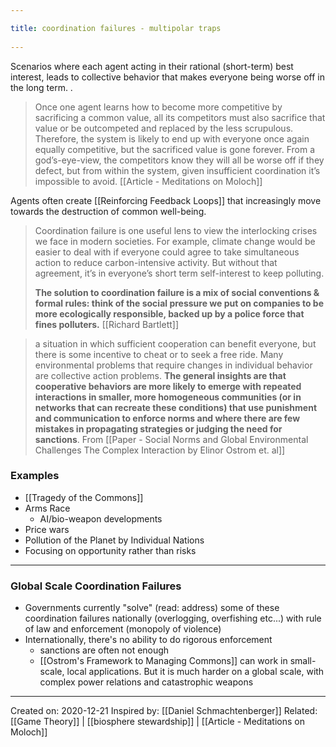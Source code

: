 ```yaml
---
title: coordination failures - multipolar traps 
---
```

Scenarios where each agent acting in their rational (short-term) best interest, leads to collective behavior that makes everyone being worse off in the long term. .

> Once one agent learns how to become more competitive by sacrificing a common value, all its competitors must also sacrifice that value or be outcompeted and replaced by the less scrupulous. Therefore, the system is likely to end up with everyone once again equally competitive, but the sacrificed value is gone forever. From a god’s-eye-view, the competitors know they will all be worse off if they defect, but from within the system, given insufficient coordination it’s impossible to avoid. [[Article - Meditations on Moloch]]

Agents often create [[Reinforcing Feedback Loops]] that increasingly move towards the destruction of common well-being.

> Coordination failure is one useful lens to view the interlocking crises we face in modern societies. For example, climate change would be easier to deal with if everyone could agree to take simultaneous action to reduce carbon-intensive activity. But without that agreement, it’s in everyone’s short term self-interest to keep polluting.
> 
> **The solution to coordination failure is a mix of social conventions & formal rules: think of the social pressure we put on companies to be more ecologically responsible, backed up by a police force that fines polluters.** [[Richard Bartlett]]


> a situation in which sufficient cooperation can benefit everyone, but there is some incentive to cheat or to seek a free ride. Many environmental problems that require changes in individual behavior are collective action problems. **The general insights are that cooperative behaviors are more likely to emerge with repeated interactions in smaller, more homogeneous communities (or in networks that can recreate these conditions) that use punishment and communication to enforce norms and where there are few mistakes in propagating strategies or judging the need for sanctions**. From [[Paper - Social Norms and Global Environmental Challenges The Complex Interaction by Elinor Ostrom et. al]]

### Examples
- [[Tragedy of the Commons]]
- Arms Race
	- AI/bio-weapon developments
- Price wars
- Pollution of the Planet by Individual Nations
- Focusing on opportunity rather than risks
-------------------
### Global Scale Coordination Failures
- Governments currently "solve" (read: address) some of these coordination failures nationally (overlogging, overfishing etc...) with rule of law and enforcement (monopoly of violence)
- Internationally, there's no ability to do rigorous enforcement
	- sanctions are often not enough
	- [[Ostrom's Framework to Managing Commons]] can work in small-scale, local applications. But it is much harder on a global scale, with complex power relations and catastrophic weapons

---
Created on: 2020-12-21
Inspired by: [[Daniel Schmachtenberger]]
Related: [[Game Theory]] | [[biosphere stewardship]] | [[Article - Meditations on Moloch]]
